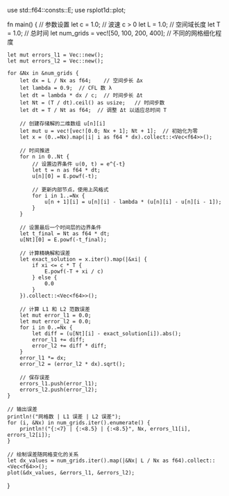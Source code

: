 use std::f64::consts::E;
use rsplot1d::plot;

fn main() {
    // 参数设置
    let c = 1.0;         // 波速 c > 0
    let L = 1.0;         // 空间域长度
    let T = 1.0;         // 总时间
    let num_grids = vec![50, 100, 200, 400];  // 不同的网格细化程度

    let mut errors_l1 = Vec::new();
    let mut errors_l2 = Vec::new();

    for &Nx in &num_grids {
        let dx = L / Nx as f64;    // 空间步长 Δx
        let lambda = 0.9;  // CFL 数 λ
        let dt = lambda * dx / c;  // 时间步长 Δt
        let Nt = (T / dt).ceil() as usize;   // 时间步数
        let dt = T / Nt as f64;  // 调整 Δt 以适应总时间 T

        // 创建存储解的二维数组 u[n][i]
        let mut u = vec![vec![0.0; Nx + 1]; Nt + 1];  // 初始化为零
        let x = (0..=Nx).map(|i| i as f64 * dx).collect::<Vec<f64>>();

        // 时间推进
        for n in 0..Nt {
            // 设置边界条件 u(0, t) = e^{-t}
            let t = n as f64 * dt;
            u[n][0] = E.powf(-t);

            // 更新内部节点，使用上风格式
            for i in 1..=Nx {
                u[n + 1][i] = u[n][i] - lambda * (u[n][i] - u[n][i - 1]);
            }
        }

        // 设置最后一个时间层的边界条件
        let t_final = Nt as f64 * dt;
        u[Nt][0] = E.powf(-t_final);

        // 计算精确解和误差
        let exact_solution = x.iter().map(|&xi| {
            if xi <= c * T {
                E.powf(-T + xi / c)
            } else {
                0.0
            }
        }).collect::<Vec<f64>>();

        // 计算 L1 和 L2 范数误差
        let mut error_l1 = 0.0;
        let mut error_l2 = 0.0;
        for i in 0..=Nx {
            let diff = (u[Nt][i] - exact_solution[i]).abs();
            error_l1 += diff;
            error_l2 += diff * diff;
        }
        error_l1 *= dx;
        error_l2 = (error_l2 * dx).sqrt();

        // 保存误差
        errors_l1.push(error_l1);
        errors_l2.push(error_l2);
    }

    // 输出误差
    println!("网格数 | L1 误差 | L2 误差");
    for (i, &Nx) in num_grids.iter().enumerate() {
        println!("{:<7} | {:<8.5} | {:<8.5}", Nx, errors_l1[i], errors_l2[i]);
    }

    // 绘制误差随网格变化的关系
    let dx_values = num_grids.iter().map(|&Nx| L / Nx as f64).collect::<Vec<f64>>();
    plot(&dx_values, &errors_l1, &errors_l2);
}
